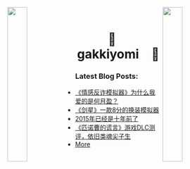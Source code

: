 

<img align="left" src="https://user-images.githubusercontent.com/65187002/144930161-2f783401-8d27-4fdf-a2f7-cc0ba32f1f1f.gif" width="30%" style="display:inline;"><img align="right" src="https://user-images.githubusercontent.com/65187002/144930161-2f783401-8d27-4fdf-a2f7-cc0ba32f1f1f.gif" width="30%" style="display:inline;">
<br>
<p align="center">
    <h1 align="center">🌟&emsp;gakkiyomi&emsp;🌟</h1>
</p>



### Latest Blog Posts:

* [《情感反诈模拟器》为什么我爱的是何月盈？](https://gakkiyomi.blog/articles/2025/06/23/1750652741988.html)
* [《剑星》一款8分的换装模拟器](https://gakkiyomi.blog/articles/2025/06/20/1750420857169.html)
* [2015年已经是十年前了](https://gakkiyomi.blog/articles/2025/06/15/1749989246676.html)
* [《匹诺曹的谎言》游戏DLC测评，依旧类魂尖子生](https://gakkiyomi.blog/articles/2025/06/10/1749549418487.html)
* [More](https://gakkiyomi.blog)

  